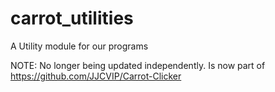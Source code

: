 # carrot_utilities
A Utility module for our programs

NOTE: No longer being updated independently. Is now part of https://github.com/JJCVIP/Carrot-Clicker
